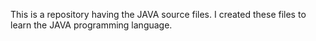 This is a repository having the JAVA source files.
I created these files to learn the JAVA programming language.
